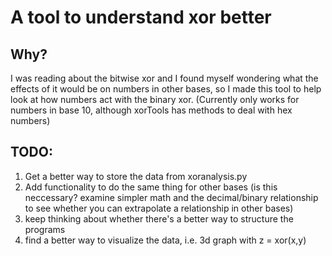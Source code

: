 A tool to understand xor better
===================
Why?
----------------
I was reading about the bitwise xor and I found myself wondering what the effects of it would be on numbers in other bases, so I made this tool to help look at how numbers act with the binary xor. (Currently only works for numbers in base 10, although xorTools has methods to deal with hex numbers)

TODO:
-----------------------
1. Get a better way to store the data from xoranalysis.py
2. Add functionality to do the same thing for other bases (is this neccessary? examine simpler math and the decimal/binary relationship to see whether you can extrapolate a relationship in other bases)
3. keep thinking about whether there's a better way to structure the programs
4. find a better way to visualize the data, i.e. 3d graph with z = xor(x,y)
